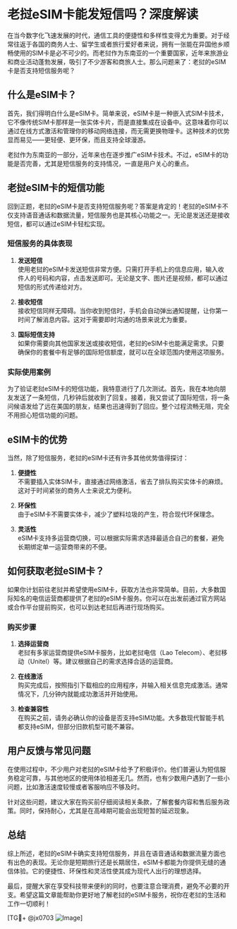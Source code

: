 # 老挝eSIM卡能发短信吗？深度解读

在当今数字化飞速发展的时代，通信工具的便捷性和多样性变得尤为重要。对于经常往返于各国的商务人士、留学生或者旅行爱好者来说，拥有一张能在异国他乡顺畅使用的SIM卡是必不可少的。而老挝作为东南亚的一个重要国家，近年来旅游业和商业活动蓬勃发展，吸引了不少游客和商旅人士。那么问题来了：老挝的eSIM卡是否支持短信服务呢？

## 什么是eSIM卡？

首先，我们得明白什么是eSIM卡。简单来说，eSIM卡是一种嵌入式SIM卡技术，它不像传统SIM卡那样是一张实体卡片，而是直接集成在设备中。这意味着你可以通过在线方式激活和管理你的移动网络连接，而无需更换物理卡。这种技术的优势显而易见——更轻便、更环保，而且支持全球漫游。

老挝作为东南亚的一部分，近年来也在逐步推广eSIM卡技术。不过，eSIM卡的功能是否完善，尤其是短信服务的支持情况，一直是用户关心的重点。

## 老挝eSIM卡的短信功能

回到正题，老挝的eSIM卡是否支持短信服务呢？答案是肯定的！老挝的eSIM卡不仅支持语音通话和数据流量，短信服务也是其核心功能之一。无论是发送还是接收短信，都可以通过eSIM卡轻松实现。

### 短信服务的具体表现

1. **发送短信**  
   使用老挝的eSIM卡发送短信非常方便。只需打开手机上的信息应用，输入收件人的号码和内容，点击发送即可。无论是文字、图片还是视频，都可以通过短信的形式传递给对方。

2. **接收短信**  
   接收短信同样无障碍。当你收到短信时，手机会自动弹出通知提醒，让你第一时间了解消息内容。这对于需要即时沟通的场景来说尤为重要。

3. **国际短信支持**  
   如果你需要向其他国家发送或接收短信，老挝的eSIM卡也能满足需求。只要确保你的套餐中有足够的国际短信额度，就可以在全球范围内使用这项服务。

### 实际使用案例

为了验证老挝eSIM卡的短信功能，我特意进行了几次测试。首先，我在本地向朋友发送了一条短信，几秒钟后就收到了回复。接着，我又尝试了国际短信，将一条问候语发给了远在美国的朋友，结果也迅速得到了回应。整个过程流畅无阻，完全不用担心短信功能的问题。

## eSIM卡的优势

当然，除了短信服务，老挝的eSIM卡还有许多其他优势值得探讨：

1. **便捷性**  
   不需要插入实体SIM卡，直接通过网络激活，省去了排队购买实体卡的麻烦。这对于时间紧张的商务人士来说尤为便利。

2. **环保性**  
   由于eSIM卡不需要实体卡，减少了塑料垃圾的产生，符合现代环保理念。

3. **灵活性**  
   eSIM卡支持多运营商切换，可以根据实际需求选择最适合自己的套餐，避免长期绑定单一运营商带来的不便。

## 如何获取老挝eSIM卡？

如果你计划前往老挝并希望使用eSIM卡，获取方法也非常简单。目前，大多数国际知名的电信运营商都提供了老挝的eSIM卡服务。你可以在出发前通过官方网站或合作平台提前购买，也可以到达老挝后再进行现场购买。

### 购买步骤

1. **选择运营商**  
   老挝有多家运营商提供eSIM卡服务，比如老挝电信（Lao Telecom）、老挝移动（Unitel）等。建议根据自己的需求选择合适的运营商。

2. **在线激活**  
   购买完成后，按照指引下载相应的应用程序，并输入相关信息完成激活。通常情况下，几分钟内就能成功激活并开始使用。

3. **检查兼容性**  
   在购买之前，请务必确认你的设备是否支持eSIM功能。大多数现代智能手机都支持eSIM，但部分旧款机型可能不兼容。

## 用户反馈与常见问题

在使用过程中，不少用户对老挝的eSIM卡给予了积极评价。他们普遍认为短信服务稳定可靠，与其他地区的使用体验相差无几。然而，也有少数用户遇到了一些小问题，比如激活速度较慢或者客服响应不够及时。

针对这些问题，建议大家在购买前仔细阅读相关条款，了解套餐内容和售后服务政策。同时，保持耐心，尤其是在高峰期可能会出现短暂的延迟现象。

## 总结

综上所述，老挝的eSIM卡确实支持短信服务，并且在语音通话和数据流量方面也有出色的表现。无论你是短期旅行还是长期居住，eSIM卡都能为你提供无缝的通信体验。它的便捷性、环保性和灵活性使其成为现代人出行的理想选择。

最后，提醒大家在享受科技带来便利的同时，也要注意合理消费，避免不必要的开支。希望这篇文章能帮助你更好地了解老挝的eSIM卡服务，祝你在老挝的生活和工作一切顺利！

[TG💪+ @jx0703 ![Image](https://github.com/user-attachments/assets/dbca1d08-cadb-493c-b0ec-ad6f7a83f270)]
